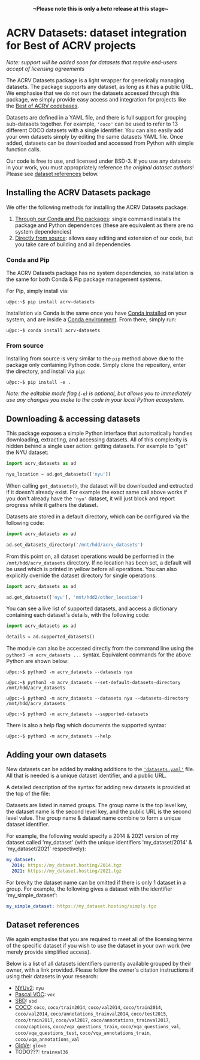 <p align=center><strong>~Please note this is only a <em>beta</em> release at this stage~</strong></p>

# ACRV Datasets: dataset integration for Best of ACRV projects

_Note: support will be added soon for datasets that require end-users accept of licensing agreements_

The ACRV Datasets package is a light wrapper for generically managing datasets. The package supports any dataset, as long as it has a public URL. We emphasise that we do not own the datasets accessed through this package, we simply provide easy access and integration for projects like the [Best of ACRV codebases](https://roboticvision.org/best-of-acrv).

Datasets are defined in a YAML file, and there is full support for grouping sub-datasets together. For example, `'coco'` can be used to refer to 13 different COCO datasets with a single identifier. You can also easily add your own datasets simply by editing the same datasets YAML file. Once added, datasets can be downloaded and accessed from Python with simple function calls.

Our code is free to use, and licensed under BSD-3. If you use any datasets in your work, you must appropriately reference _the original dataset authors_! Please see [dataset references](#dataset-references) below.

## Installing the ACRV Datasets package

We offer the following methods for installing the ACRV Datasets package:

1. [Through our Conda and Pip packages](#conda-and-pip): single command installs the package and Python dependences (these are equivalent as there are no system dependencies)
2. [Directly from source](#from-source): allows easy editing and extension of our code, but you take care of building and all dependencies

### Conda and Pip

The ACRV Datasets package has no system dependencies, so installation is the same for both Conda & Pip package management systems.

For Pip, simply install via:

```
u@pc:~$ pip install acrv-datasets
```

Installation via Conda is the same once you have [Conda installed](https://conda.io/projects/conda/en/latest/user-guide/install/index.html) on your system, and are inside a [Conda environment](https://conda.io/projects/conda/en/latest/user-guide/tasks/manage-environments.html). From there, simply run:

```
u@pc:~$ conda install acrv-datasets
```

### From source

Installing from source is very similar to the `pip` method above due to the package only containing Python code. Simply clone the repository, enter the directory, and install via `pip`:

```
u@pc:~$ pip install -e .
```

_Note: the editable mode flag (`-e`) is optional, but allows you to immediately use any changes you make to the code in your local Python ecosystem._

## Downloading & accessing datasets

This package exposes a simple Python interface that automatically handles downloading, extracting, and accessing datasets. All of this complexity is hidden behind a single user action: getting datasets. For example to "get" the NYU dataset:

```python
import acrv_datasets as ad

nyu_location = ad.get_datasets(['nyu'])
```

When calling `get_datasets()`, the dataset will be downloaded and extracted if it doesn't already exist. For example the exact same call above works if you don't already have the `'nyu'` dataset, it will just block and report progress while it gathers the dataset.

Datasets are stored in a default directory, which can be configured via the following code:

```python
import acrv_datasets as ad

ad.set_datasets_directory('/mnt/hdd/acrv_datasets')
```

From this point on, all dataset operations would be performed in the `/mnt/hdd/acrv_datasets` directory. If no location has been set, a default will be used which is printed in yellow before all operations. You can also explicitly override the dataset directory for single operations:

```python
import acrv_datasets as ad

ad.get_datasets(['nyu'], 'mnt/hdd2/other_location')
```

You can see a live list of supported datasets, and access a dictionary containing each dataset's details, with the following code:

```python
import acrv_datasets as ad

details = ad.supported_datasets()
```

The module can also be accessed directly from the command line using the `python3 -m acrv_datasets ...` syntax. Equivalent commands for the above Python are shown below:

```
u@pc:~$ python3 -m acrv_datasets --datasets nyu
```

```
u@pc:~$ python3 -m acrv_datasets --set-default-datasets-directory /mnt/hdd/acrv_datasets
```

```
u@pc:~$ python3 -m acrv_datasets --datasets nyu --datasets-directory /mnt/hdd/acrv_datasets
```

```
u@pc:~$ python3 -m acrv_datasets --supported-datasets
```

There is also a help flag which documents the supported syntax:

```
u@pc:~$ python3 -m acrv_datasets --help
```

## Adding your own datasets

New datasets can be added by making additions to the [`'datasets.yaml'`](https://github.com/raw/master/acrv_datasets/datasets.yaml) file. All that is needed is a unique dataset identifier, and a public URL.

A detailed description of the syntax for adding new datasets is provided at the top of the file:

Datasets are listed in named groups. The group name is the top level key, the
dataset name is the second level key, and the public URL is the second level
value. The group name & dataset name combine to form a unique dataset
identifier.

For example, the following would specify a 2014 & 2021 version of my dataset
called 'my_dataset' (with the unique identifiers 'my_dataset/2014' &
'my_dataset/2021' respectively):

```yaml
my_dataset:
  2014: https://my_dataset.hosting/2014.tgz
  2021: https://my_dataset.hosting/2021.tgz
```

For brevity the dataset name can be omitted if there is only 1 dataset in a
group. For example, the following gives a dataset with the identifier
'my_simple_dataset':

```yaml
my_simple_dataset: https://my_dataset.hosting/simply.tgz
```

## Dataset references

We again emphasise that you are required to meet all of the licensing terms of the specific dataset if you wish to use the dataset in your own work (we merely provide simplified access).

Below is a list of all datasets identifiers currently available grouped by their owner, with a link provided. Please follow the owner's citation instructions if using their datasets in your research:

- [NYUv2](https://cs.nyu.edu/~silberman/datasets/nyu_depth_v2.html): `nyu`
- [Pascal VOC](http://host.robots.ox.ac.uk/pascal/VOC/): `voc`
- [SBD](http://home.bharathh.info/pubs/codes/SBD/download.html): `sbd`
- [COCO](https://cocodataset.org/): `coco`, `coco/train2014`, `coco/val2014`, `coco/train2014`, `coco/val2014`, `coco/annotations_trainval2014`, `coco/test2015`, `coco/train2017`, `coco/val2017`, `coco/annotations_trainval2017`, `coco/captions`, `coco/vqa_questions_train`, `coco/vqa_questions_val`, `coco/vqa_questions_test`, `coco/vqa_annotations_train`, `coco/vqa_annotations_val`
- [GloVe](https://nlp.stanford.edu/projects/glove/): `glove`
- TODO???: `trainval36`
